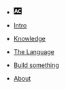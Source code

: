<!-- docs/_sidebar.md -->

* [![AC](assets/ac-logo-sm.png "Abstract Code")]()

* [<i class="fas fa-home"></i> Intro](README.md)

* [<i class="fas fa-book"></i> Knowledge](BASICS.md)

* [<i class="fas fa-code"></i> The Language](LANGUAGE-GUIDE.md)

* [<i class="fas fa-wrench"></i> Build something](BUILD.md)

* [<i class="fas fa-info"></i> About](ABOUT.md)